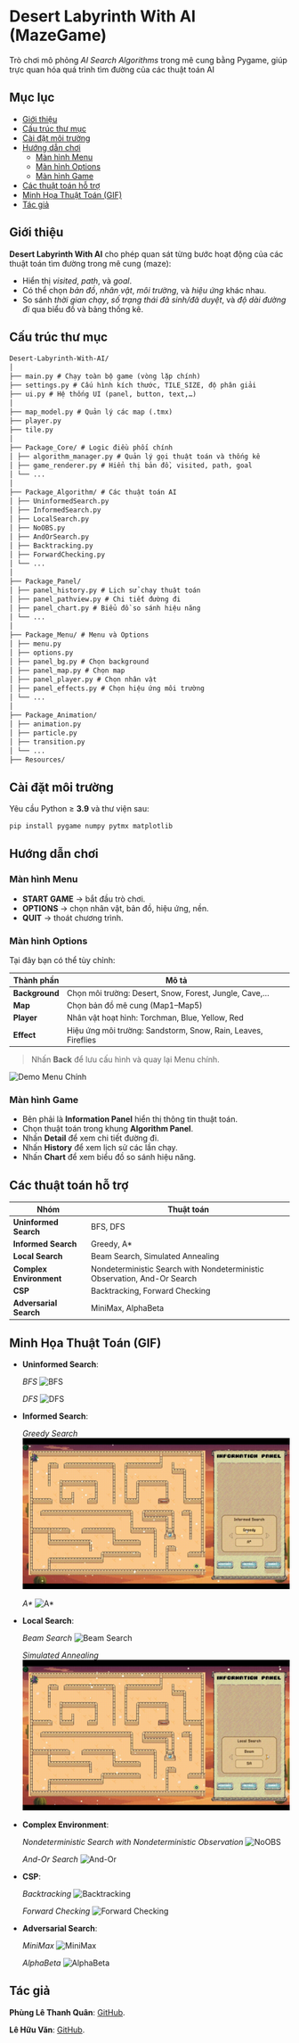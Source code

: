 # Desert Labyrinth With AI (MazeGame)

Trò chơi mô phỏng *AI Search Algorithms* trong mê cung bằng Pygame, giúp trực quan hóa quá trình tìm đường của các thuật toán AI

## Mục lục
- [Giới thiệu](#giới-thiệu)
- [Cấu trúc thư mục](#cấu-trúc-thư-mục)
- [Cài đặt môi trường](#cài-đặt-môi-trường)
- [Hướng dẫn chơi](#hướng-dẫn-chơi)
  - [Màn hình Menu](#màn-hình-menu)
  - [Màn hình Options](#màn-hình-options)
  - [Màn hình Game](#màn-hình-game)
- [Các thuật toán hỗ trợ](#các-thuật-toán-hỗ-trợ)
- [Minh Họa Thuật Toán (GIF)](#minh-họa-thuật-toán-gif)
- [Tác giả](#tác-giả)

## Giới thiệu

**Desert Labyrinth With AI** cho phép quan sát từng bước hoạt động của các thuật toán tìm đường trong mê cung (maze):
- Hiển thị *visited*, *path*, và *goal*.
- Có thể chọn *bản đồ*, *nhân vật*, *môi trường*, và *hiệu ứng* khác nhau.
- So sánh *thời gian chạy*, *số trạng thái đã sinh/đã duyệt*, và *độ dài đường đi* qua biểu đồ và bảng thống kê.

## Cấu trúc thư mục
```
Desert-Labyrinth-With-AI/
│
├── main.py # Chạy toàn bộ game (vòng lặp chính)
├── settings.py # Cấu hình kích thước, TILE_SIZE, độ phân giải
├── ui.py # Hệ thống UI (panel, button, text,…)
│
├── map_model.py # Quản lý các map (.tmx)
├── player.py
├── tile.py 
│
├── Package_Core/ # Logic điều phối chính
│ ├── algorithm_manager.py # Quản lý gọi thuật toán và thống kê
│ ├── game_renderer.py # Hiển thị bản đồ, visited, path, goal
│ └── ...
│
├── Package_Algorithm/ # Các thuật toán AI
│ ├── UninformedSearch.py
│ ├── InformedSearch.py
│ ├── LocalSearch.py
│ ├── NoOBS.py
│ ├── AndOrSearch.py
│ ├── Backtracking.py
│ ├── ForwardChecking.py
│ └── ...
│
├── Package_Panel/
│ ├── panel_history.py # Lịch sử chạy thuật toán
│ ├── panel_pathview.py # Chi tiết đường đi
│ ├── panel_chart.py # Biểu đồ so sánh hiệu năng
│ └── ...
│
├── Package_Menu/ # Menu và Options
│ ├── menu.py
│ ├── options.py
│ ├── panel_bg.py # Chọn background
│ ├── panel_map.py # Chọn map
│ ├── panel_player.py # Chọn nhân vật
│ ├── panel_effects.py # Chọn hiệu ứng môi trường
│ └── ...
│
├── Package_Animation/
│ ├── animation.py
│ ├── particle.py
│ ├── transition.py
│ └── ...
├── Resources/ 
```

## Cài đặt môi trường
Yêu cầu Python ≥ **3.9** và thư viện sau:
```bash
pip install pygame numpy pytmx matplotlib
```

## Hướng dẫn chơi

### Màn hình Menu

- **START GAME** → bắt đầu trò chơi.  
- **OPTIONS** → chọn nhân vật, bản đồ, hiệu ứng, nền.  
- **QUIT** → thoát chương trình.  
### Màn hình Options

Tại đây bạn có thể tùy chỉnh:

| Thành phần | Mô tả |
|-------------|-------|
| **Background** | Chọn môi trường: Desert, Snow, Forest, Jungle, Cave,… |
| **Map** | Chọn bản đồ mê cung (Map1–Map5) |
| **Player** | Nhân vật hoạt hình: Torchman, Blue, Yellow, Red |
| **Effect** | Hiệu ứng môi trường: Sandstorm, Snow, Rain, Leaves, Fireflies |

> Nhấn **Back** để lưu cấu hình và quay lại Menu chính.

 ![Demo Menu Chính](Resources/Gif/Menu-1.gif)

### Màn hình Game

- Bên phải là **Information Panel** hiển thị thông tin thuật toán.  
- Chọn thuật toán trong khung **Algorithm Panel**.  
- Nhấn **Detail** để xem chi tiết đường đi.  
- Nhấn **History** để xem lịch sử các lần chạy.  
- Nhấn **Chart** để xem biểu đồ so sánh hiệu năng.  

## Các thuật toán hỗ trợ
| Nhóm | Thuật toán | 
|------|-------------|
| **Uninformed Search** | BFS, DFS |
| **Informed Search** | Greedy, A* | 
| **Local Search** | Beam Search, Simulated Annealing |
| **Complex Environment** | Nondeterministic Search with Nondeterministic Observation, And-Or Search |
| **CSP** | Backtracking, Forward Checking |
| **Adversarial Search** | MiniMax, AlphaBeta | 

## Minh Họa Thuật Toán (GIF)
  - **Uninformed Search**:
    
    *BFS*
     ![BFS](Resources/Gif/BFS-1.gif)
    
    *DFS*
     ![DFS](Resources/Gif/DFS-1.gif)
    
  - **Informed Search**:
    
    *Greedy Search*
    ![Greedy Search](Resources/Gif/Greedy-1.gif)
    
    *A\**
    ![A*](Resources/Gif/AStar-1.gif)
    
  - **Local Search**:
    
    *Beam Search*
    ![Beam Search](Resources/Gif/Beam-1.gif)
    
    *Simulated Annealing*
    ![Simulated Annealing](Resources/Gif/SA-1.gif)
    
  - **Complex Environment**:
    
    *Nondeterministic Search with Nondeterministic Observation*
    ![NoOBS](Resources/Gif/NoOBS-1.gif)
    
    *And-Or Search*
    ![And-Or](Resources/Gif/AndOr-1.gif)
    
  - **CSP**:
    
    *Backtracking*
    ![Backtracking](Resources/Gif/BackTrack-1.gif)
    
    *Forward Checking*
    ![Forward Checking](Resources/Gif/Forward-1.gif)
    
  - **Adversarial Search**:

    *MiniMax*
    ![MiniMax](Resources/Gif/MiniMax-1.gif)
    
    *AlphaBeta*
    ![AlphaBeta](Resources/Gif/AlphaBeta-1.gif)
    
## Tác giả 
  **Phùng Lê Thanh Quân**: [GitHub](https://github.com/thanhquan123hi1).
  
  **Lê Hữu Văn**: [GitHub](https://github.com/vanlh25).
